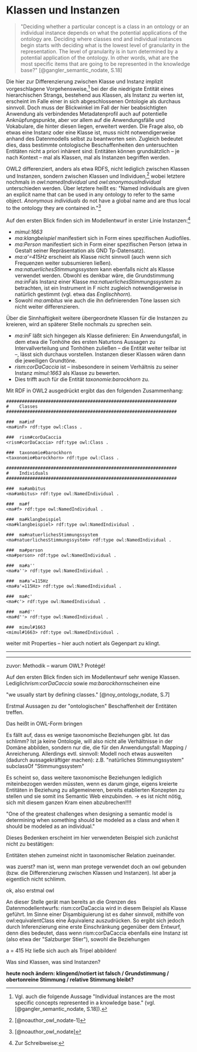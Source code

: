 # Klassen und Instanzen


> "Deciding whether a particular concept is a class in an ontology or an individual instance depends on what the potential applications of the ontology are. Deciding where classes end and individual instances begin starts with deciding what is the lowest level of granularity in the representation. The level of granularity is in turn determined by a potential application of the ontology. In other words, what are the most specific items that are going to be represented in the knowledge base?" [@gangler_semantic_nodate, S.18]

Die hier zur Differenzierung zwischen Klasse und Instanz implizit vorgeschlagene Vorgehensweise,[^2] bei der die niedrigste Entität eines hierarchischen Strangs, bestehend aus Klassen, als Instanz zu werten ist, erscheint im Falle einer in sich abgeschlossenen Ontologie als durchaus sinnvoll. Doch muss der Blickwinkel im Fall der hier beabsichtigten Anwendung als verbindendes Metadatenprofil auch auf potentielle Anknüpfungspunkte, aber vor allem auf die Anwendungsfälle und Vokabulare, die hinter diesen liegen, erweitert werden. Die Frage also, ob etwas eine Instanz oder eine Klasse ist, muss nicht notwendigerweise anhand des Datenmodells selbst zu beantworten sein. Zugleich bedeutet dies, dass bestimmte ontologische Beschaffenheiten den untersuchten Entitäten nicht a priori inhärent sind: Entitäten können grundsätzlich – je nach Kontext – mal als Klassen, mal als Instanzen begriffen werden.

OWL2 differenziert, anders als etwa RDFS, nicht lediglich zwischen Klassen und Instanzen, sondern zwischen Klassen und Individuen,[^3] wobei letztere nochmals in *owl:namedIndividual* und *owl:anonymousIndividual* unterschieden werden. Über letztere heißt es: "Named individuals are given an explicit name that can be used in any ontology to refer to the same object. _Anonymous individuals_ do not have a global name and are thus local to the ontology they are contained in."[^4]

Auf den ersten Blick finden sich im Modellentwurf in erster Linie Instanzen:[^1]

* *mimul:1663*
* *ma:klangbeispiel* manifestiert sich in Form eines spezifischen Audiofiles.
* *ma:Person* manifestiert sich in Form einer spezifischen Person (etwa in Gestalt seiner Repräsentation als GND Tp-Datensatz).
* *ma:a'=415Hz* erscheint als Klasse nicht sinnvoll (auch wenn sich Frequenzen weiter subsumieren ließen).
* *ma:natuerlichesStimmungssystem* kann ebenfalls nicht als Klasse verwendet werden. Obwohl es denkbar wäre, die Grundstimmung *ma:inF*als Instanz einer Klasse *ma:natuerlichesStimmungssystem* zu betrachten, ist ein Instrument in F nicht zugleich notwendigerweise in natürlich gestimmt (vgl. etwa das *Englischhorn*).
* Sowohl *ma:ambitus* wie auch die ihn definierenden Töne lassen sich nicht weiter differenzieren.

Über die Sinnhaftigkeit weitere übergeordnete Klassen für die Instanzen zu kreieren, wird an späterer Stelle nochmals zu sprechen sein.


* *ma:inF* läßt sich hingegen als Klasse definieren: Ein Anwendungsfall, in dem etwa die Tonhöhe des ersten Naturtons Aussagen zu Intervallverteilung und Tonhöhen zuließen – die Entität weiter teilbar ist –, lässt sich durchaus vorstellen. Instanzen dieser Klassen wären dann die jeweiligen Grundtöne.
* *rism:corDaCaccia* ist – insbesondere in seinem Verhältnis zu seiner Instanz *mimul:1663* als Klasse zu bewerten.
* Dies trifft auch für die Entität *taxonomie:barockhorn* zu.

Mit RDF in OWL2 ausgedrückt ergibt das den folgenden Zusammenhang:


```
#################################################################
#    Classes
#################################################################

###  ma#inF
<ma#inF> rdf:type owl:Class .

###  rism#corDaCaccia
<rism#corDaCaccia> rdf:type owl:Class .

###  taxonomie#barockhorn
<taxonomie#barockhorn> rdf:type owl:Class .

#################################################################
#    Individuals
#################################################################

###  ma#ambitus
<ma#ambitus> rdf:type owl:NamedIndividual .

###  ma#f
<ma#f> rdf:type owl:NamedIndividual .

###  ma#klangbeispiel
<ma#klangbeispiel> rdf:type owl:NamedIndividual .

###  ma#natuerlichesStimmungssystem
<ma#natuerlichesStimmungssystem> rdf:type owl:NamedIndividual .

###  ma#person
<ma#person> rdf:type owl:NamedIndividual .

###  ma#a''
<ma#a''> rdf:type owl:NamedIndividual .

###  ma#a'=115Hz
<ma#a'=115Hz> rdf:type owl:NamedIndividual .

###  ma#c'
<ma#c'> rdf:type owl:NamedIndividual .

###  ma#d''
<ma#d''> rdf:type owl:NamedIndividual .

###  mimul#1663
<mimul#1663> rdf:type owl:NamedIndividual .

```

weiter mit Properties – hier auch notiert als Gegenpart zu klingt.


---

[^1]: Zur Schreibweise: 

[^2]: Vgl. auch die folgende Aussage "Individual instances are the most specific concepts represented in a knowledge base." (vgl. [@gangler_semantic_nodate, S.18]).

[^3]: [@noauthor_owl_nodate-1]

[^4]: [@noauthor_owl_nodate]

---

zuvor: Methodik – warum OWL? Protégé!


Auf den ersten Blick finden sich im Modellentwurf sehr wenige Klassen. Lediglich*rism:corDaCaccia* sowie *ma:barockhorn*scheinen eine 

"we usually start by defining classes." [@noy_ontology_nodate, S.7] 

Erstmal Aussagen zu der "ontologischen" Beschaffenheit der Entitäten treffen.

Das heißt in OWL-Form bringen

Es fällt auf, dass es wenige taxonomische Beziehungen gibt. Ist das schlimm? Ist ja keine Ontologie, will also nicht alle Verhältnisse in der Domäne abbilden, sondern nur die, die für den Anwendungsfall: Mapping / Anreicherung. Allerdings evtl. sinnvoll: Modell noch etwas ausweiten (dadurch aussagekräftiger machen): z.B. "natürliches Stimmungssystem" subclassOf "Stimmungssystem"

Es scheint so, dass weitere taxonomische Beziehungen lediglich miteinbezogen werden müssten, wenn es darum ginge, eigens kreierte Entitäten in Beziehung zu allgemeineren, bereits etablierten Konzepten zu stellen und sie somit ins Semantic Web einzubinden.
-> es ist nicht nötig, sich mit diesem ganzen Kram einen abzubrechen!!!!

"One of the greatest challenges when designing a semantic model is determining when something should be modeled as a class and when it should be modeled as an individual."

Dieses Bedenken erscheint im hier verwendeten Beispiel sich zunächst nicht zu bestätigen:

Entitäten stehen zumeinst nicht in taxonomischer Relation zueinander.



was zuerst? man ist, wenn man protege verwendet doch an owl gebunden (bzw. die Differenzierung zwischen Klassen und Instanzen). Ist aber ja eigentlich nicht schlimm.

ok, also erstmal owl




An dieser Stelle gerät man bereits an die Grenzen des Datenmodellentwurfs: rism:corDaCaccia wird in diesem Beispiel als Klasse geführt. Im Sinne einer Disambiguierung ist es daher sinnvoll, mithilfe von owl:equivalentClass eine Äquivalenz auszudrücken. So ergibt sich jedoch durch Inferenzierung eine erste Einschränkung gegenüber dem Entwurf, denn dies bedeutet, dass wenn rism:corDaCaccia ebenfalls eine Instanz ist (also etwa der "Salzburger Stier"), sowohl die Beziehungen 




a = 415 Hz ließe sich auch als Tripel abbilden!



Was sind Klassen, was sind Instanzen?


**heute noch ändern: klingend/notiert ist falsch / Grundstimmung / obertonreine Stimmung / relative Stimmung bleibt?**